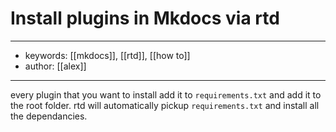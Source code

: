 # Install plugins in Mkdocs via rtd
---
- keywords: [[mkdocs]], [[rtd]], [[how to]]
- author: [[alex]]
---
every plugin that you want to install add it to `requirements.txt` and add it to the root 
folder. rtd will automatically pickup `requirements.txt` and install all the dependancies. 